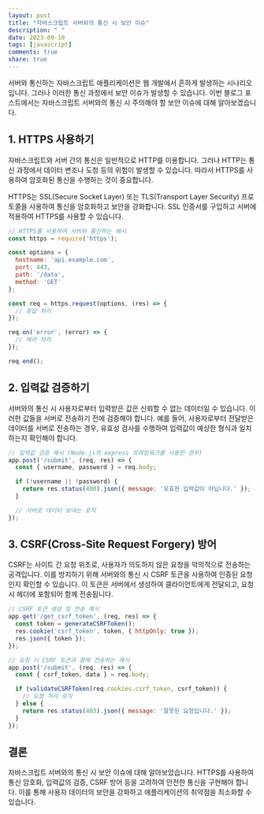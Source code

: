 ```yaml
---
layout: post
title: "자바스크립트 서버와의 통신 시 보안 이슈"
description: " "
date: 2023-09-10
tags: [javascript]
comments: true
share: true
---
```


서버와 통신하는 자바스크립트 애플리케이션은 웹 개발에서 흔하게 발생하는 시나리오입니다. 그러나 이러한 통신 과정에서 보안 이슈가 발생할 수 있습니다. 이번 블로그 포스트에서는 자바스크립트 서버와의 통신 시 주의해야 할 보안 이슈에 대해 알아보겠습니다.

## 1. HTTPS 사용하기

자바스크립트와 서버 간의 통신은 일반적으로 HTTP를 이용합니다. 그러나 HTTP는 통신 과정에서 데이터 변조나 도청 등의 위험이 발생할 수 있습니다. 따라서 HTTPS를 사용하여 암호화된 통신을 수행하는 것이 중요합니다.

HTTPS는 SSL(Secure Socket Layer) 또는 TLS(Transport Layer Security) 프로토콜을 사용하여 통신을 암호화하고 보안을 강화합니다. SSL 인증서를 구입하고 서버에 적용하여 HTTPS를 사용할 수 있습니다.

```javascript
// HTTPS를 사용하여 서버와 통신하는 예시
const https = require('https');

const options = {
  hostname: 'api.example.com',
  port: 443,
  path: '/data',
  method: 'GET'
};

const req = https.request(options, (res) => {
  // 응답 처리
});

req.on('error', (error) => {
  // 에러 처리
});

req.end();
```

## 2. 입력값 검증하기

서버와의 통신 시 사용자로부터 입력받은 값은 신뢰할 수 없는 데이터일 수 있습니다. 이러한 값들을 서버로 전송하기 전에 검증해야 합니다. 예를 들어, 사용자로부터 전달받은 데이터를 서버로 전송하는 경우, 유효성 검사를 수행하여 입력값이 예상한 형식과 일치하는지 확인해야 합니다.

```javascript
// 입력값 검증 예시 (Node.js의 express 프레임워크를 사용한 경우)
app.post('/submit', (req, res) => {
  const { username, password } = req.body;

  if (!username || !password) {
    return res.status(400).json({ message: '유효한 입력값이 아닙니다.' });
  }

  // 서버로 데이터 보내는 로직
});
```

## 3. CSRF(Cross-Site Request Forgery) 방어

CSRF는 사이트 간 요청 위조로, 사용자가 의도하지 않은 요청을 악의적으로 전송하는 공격입니다. 이를 방지하기 위해 서버와의 통신 시 CSRF 토큰을 사용하여 인증된 요청인지 확인할 수 있습니다. 이 토큰은 서버에서 생성하여 클라이언트에게 전달되고, 요청 시 헤더에 포함되어 함께 전송됩니다.

```javascript
// CSRF 토큰 생성 및 전송 예시
app.get('/get_csrf_token', (req, res) => {
  const token = generateCSRFToken();
  res.cookie('csrf_token', token, { httpOnly: true });
  res.json({ token });
});

// 요청 시 CSRF 토큰과 함께 전송하는 예시
app.post('/submit', (req, res) => {
  const { csrf_token, data } = req.body;

  if (validateCSRFToken(req.cookies.csrf_token, csrf_token)) {
    // 요청 처리 로직
  } else {
    return res.status(403).json({ message: '잘못된 요청입니다.' });
  }
});
```

## 결론

자바스크립트 서버와의 통신 시 보안 이슈에 대해 알아보았습니다. HTTPS를 사용하여 통신 암호화, 입력값의 검증, CSRF 방어 등을 고려하여 안전한 통신을 구현해야 합니다. 이를 통해 사용자 데이터의 보안을 강화하고 애플리케이션의 취약점을 최소화할 수 있습니다.